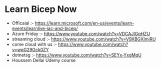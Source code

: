 # Learn Bicep Now

- Officaial :- https://learn.microsoft.com/en-us/events/learn-events/learnlive-iac-and-bicep/
- Azure Friday :- https://www.youtube.com/watch?v=VDCAJIGqHZU
- streaming cloud :- https://www.youtube.com/watch?v=V9XBGXImiRU
- come cloud with us :- https://www.youtube.com/watch?v=wqG29Gck0ZY
- dotnetsg :- https://www.youtube.com/watch?v=SEYx-YxgMqU
- Houssem Dellai Udemy course 
